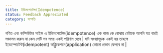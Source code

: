 ```yaml
---
title: ইডিমপোটেন্স(Idempotence)
status: Feedback Appreciated
category: সম্পত্তি
---
```


গণিত এবং কম্পিউটার সাইন্স এ ইডিমপোটেন্স(idempotence) এক কাজ কে বোঝায় যেটাকে আপনি যত বারই সঞ্চালন করুন না কেন সেটি সব সময় একই পরিণাম দেবে | 
যদি সংখ্যাসূচক একই হয় তাহলে ইডেম্পোটেন্ট(idempotent) অপ্প্লিকেশনে(application) কোনো প্রভাব ফেলবে না |
